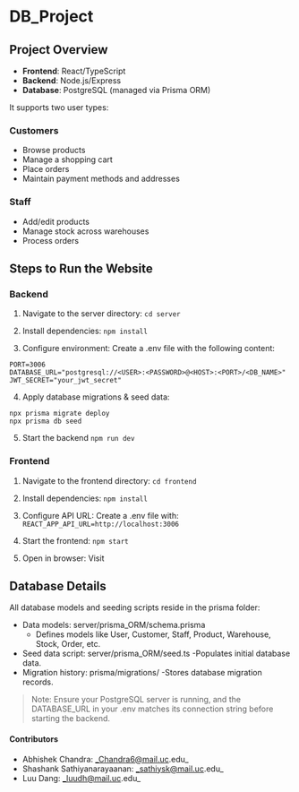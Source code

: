 # DB_Project

## Project Overview

- **Frontend**: React/TypeScript
- **Backend**: Node.js/Express
- **Database**: PostgreSQL (managed via Prisma ORM)

It supports two user types:

### Customers

- Browse products
- Manage a shopping cart
- Place orders
- Maintain payment methods and addresses

### Staff

- Add/edit products
- Manage stock across warehouses
- Process orders

## Steps to Run the Website

### Backend

1. Navigate to the server directory:
`cd server`

2. Install dependencies:
`npm install`

3. Configure environment:
Create a .env file with the following content:
```
PORT=3006
DATABASE_URL="postgresql://<USER>:<PASSWORD>@<HOST>:<PORT>/<DB_NAME>"
JWT_SECRET="your_jwt_secret"
```

4. Apply database migrations & seed data:
```
npx prisma migrate deploy
npx prisma db seed
```

5. Start the backend
`npm run dev`

### Frontend

1. Navigate to the frontend directory:
`cd frontend`

2. Install dependencies:
`npm install`

3. Configure API URL:
Create a .env file with:
`REACT_APP_API_URL=http://localhost:3006`

4. Start the frontend:
`npm start`

5. Open in browser:
Visit [](http://localhost:3000)

## Database Details
All database models and seeding scripts reside in the prisma folder:

- Data models: server/prisma_ORM/schema.prisma
    - Defines models like User, Customer, Staff, Product, Warehouse, Stock, Order, etc.
- Seed data script: server/prisma_ORM/seed.ts
    -Populates initial database data.
- Migration history: prisma/migrations/
    -Stores database migration records.

> Note: Ensure your PostgreSQL server is running, and the DATABASE_URL in your .env matches its connection string before starting the backend.

#### Contributors
- Abhishek Chandra: _Chandra6@mail.uc.edu_
- Shashank Sathiyanarayaanan: _sathiysk@mail.uc.edu_ 
- Luu Dang: _luudh@mail.uc.edu_

